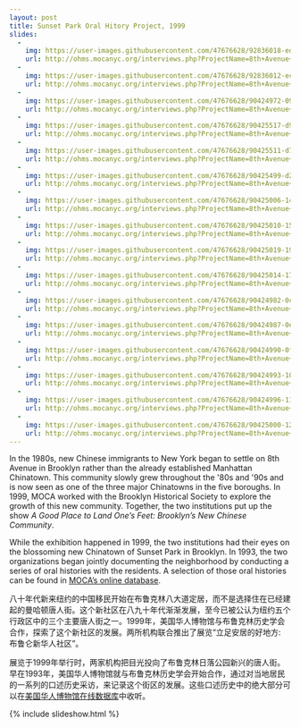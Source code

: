 ```yaml
---
layout: post
title: Sunset Park Oral Hitory Project, 1999
slides:
  -
    img: https://user-images.githubusercontent.com/47676628/92836018-eda11180-f3a9-11ea-893d-f9cd2ccf6d88.jpg
    url: http://ohms.mocanyc.org/interviews.php?ProjectName=8th+Avenue+-+Sunset+Park+Oral+History+Collection
  -
    img: https://user-images.githubusercontent.com/47676628/92836012-ec6fe480-f3a9-11ea-903f-423c8f074327.jpg
    url: http://ohms.mocanyc.org/interviews.php?ProjectName=8th+Avenue+-+Sunset+Park+Oral+History+Collection
  -
    img: https://user-images.githubusercontent.com/47676628/90424972-09f0ad80-e08d-11ea-974d-ab2d1b3ae034.jpg
    url: http://ohms.mocanyc.org/interviews.php?ProjectName=8th+Avenue+-+Sunset+Park+Oral+History+Collection
  -
    img: https://user-images.githubusercontent.com/47676628/90425517-d9f5da00-e08d-11ea-9dac-04f022744eb6.jpg
    url: http://ohms.mocanyc.org/interviews.php?ProjectName=8th+Avenue+-+Sunset+Park+Oral+History+Collection
  -
    img: https://user-images.githubusercontent.com/47676628/90425511-d7938000-e08d-11ea-91c6-d0dea0942471.jpg
    url: http://ohms.mocanyc.org/interviews.php?ProjectName=8th+Avenue+-+Sunset+Park+Oral+History+Collection
  -
    img: https://user-images.githubusercontent.com/47676628/90425499-d2cecc00-e08d-11ea-8ed8-cbe74382f126.jpg
    url: http://ohms.mocanyc.org/interviews.php?ProjectName=8th+Avenue+-+Sunset+Park+Oral+History+Collection
  -
    img: https://user-images.githubusercontent.com/47676628/90425006-1412ac00-e08d-11ea-83fe-c30184dfa4d2.jpg
    url: http://ohms.mocanyc.org/interviews.php?ProjectName=8th+Avenue+-+Sunset+Park+Oral+History+Collection
  -
    img: https://user-images.githubusercontent.com/47676628/90425010-15dc6f80-e08d-11ea-813b-017ae97c2db6.jpg
    url: http://ohms.mocanyc.org/interviews.php?ProjectName=8th+Avenue+-+Sunset+Park+Oral+History+Collection
  -
    img: https://user-images.githubusercontent.com/47676628/90425019-196ff680-e08d-11ea-94bc-18a8dfca690d.jpg
    url: http://ohms.mocanyc.org/interviews.php?ProjectName=8th+Avenue+-+Sunset+Park+Oral+History+Collection
  -
    img: https://user-images.githubusercontent.com/47676628/90425014-170d9c80-e08d-11ea-8258-8fc374100222.jpg
    url: http://ohms.mocanyc.org/interviews.php?ProjectName=8th+Avenue+-+Sunset+Park+Oral+History+Collection
  -
    img: https://user-images.githubusercontent.com/47676628/90424982-0c530780-e08d-11ea-86f3-f3ea1f406a91.jpg
    url: http://ohms.mocanyc.org/interviews.php?ProjectName=8th+Avenue+-+Sunset+Park+Oral+History+Collection
  -
    img: https://user-images.githubusercontent.com/47676628/90424987-0e1ccb00-e08d-11ea-8b44-c660b621eb46.jpg
    url: http://ohms.mocanyc.org/interviews.php?ProjectName=8th+Avenue+-+Sunset+Park+Oral+History+Collection
  -
    img: https://user-images.githubusercontent.com/47676628/90424990-0f4df800-e08d-11ea-984c-655af6fd2c1a.jpg
    url: http://ohms.mocanyc.org/interviews.php?ProjectName=8th+Avenue+-+Sunset+Park+Oral+History+Collection
  -
    img: https://user-images.githubusercontent.com/47676628/90424993-107f2500-e08d-11ea-9ff0-cd1b42c77dea.jpg
    url: http://ohms.mocanyc.org/interviews.php?ProjectName=8th+Avenue+-+Sunset+Park+Oral+History+Collection
  -
    img: https://user-images.githubusercontent.com/47676628/90424996-11b05200-e08d-11ea-8bc1-e127b7cfc38d.jpg
    url: http://ohms.mocanyc.org/interviews.php?ProjectName=8th+Avenue+-+Sunset+Park+Oral+History+Collection
  -
    img: https://user-images.githubusercontent.com/47676628/90425000-12e17f00-e08d-11ea-9de3-91e98dff834e.jpg
    url: http://ohms.mocanyc.org/interviews.php?ProjectName=8th+Avenue+-+Sunset+Park+Oral+History+Collection
---
```


In the 1980s, new Chinese immigrants to New York began to settle on 8th Avenue in Brooklyn rather than the already established Manhattan Chinatown. This community slowly grew throughout the '80s and '90s and is now seen as one of the three major Chinatowns in the five boroughs. In 1999, MOCA worked with the Brooklyn Historical Society to explore the growth of this new community. Together, the two institutions put up the show *A Good Place to Land One’s Feet: Brooklyn’s New Chinese Community*. 

While the exhibition happened in 1999, the two institutions had their eyes on the blossoming new Chinatown of Sunset Park in Brooklyn. In 1993, the two organizations began jointly documenting the neighborhood by conducting a series of oral histories with the residents. A selection of those oral histories can be found in [MOCA’s online database](http://ohms.mocanyc.org/interviews.php?ProjectName=8th+Avenue+-+Sunset+Park+Oral+History+Collection).

八十年代新来纽约的中国移民开始在布鲁克林八大道定居，而不是选择住在已经建起的曼哈顿唐人街。这个新社区在八九十年代渐渐发展，至今已被公认为纽约五个行政区中的三个主要唐人街之一。1999年，美国华人博物馆与布鲁克林历史学会合作，探索了这个新社区的发展。两所机构联合推出了展览“立足安居的好地方: 布鲁仑新华人社区”。

展览于1999年举行时，两家机构把目光投向了布鲁克林日落公园新兴的唐人街。早在1993年，美国华人博物馆就与布鲁克林历史学会开始合作，通过对当地居民的一系列的口述历史采访，来记录这个街区的发展。这些口述历史中的绝大部分可以在[美国华人博物馆在线数据库](http://ohms.mocanyc.org/interviews.php?ProjectName=8th+Avenue+-+Sunset+Park+Oral+History+Collection)中收听。

{% include slideshow.html %}
